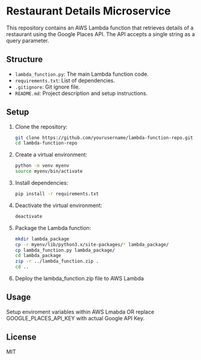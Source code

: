 # Restaurant Details Microservice

This repository contains an AWS Lambda function that retrieves details of a restaurant using the Google Places API. The API accepts a single string as a query parameter.

## Structure

- `lambda_function.py`: The main Lambda function code.
- `requirements.txt`: List of dependencies.
- `.gitignore`: Git ignore file.
- `README.md`: Project description and setup instructions.

## Setup

1. Clone the repository:

   ```sh
   git clone https://github.com/yourusername/lambda-function-repo.git
   cd lambda-function-repo
   ```

2. Create a virtual environment:

   ```sh
   python -m venv myenv
   source myenv/bin/activate
   ```

3. Install dependencies:

   ```sh
   pip install -r requirements.txt
   ```

4. Deactivate the virtual environment:

   ```sh
   deactivate
   ```

5. Package the Lambda function:
   ```sh
   mkdir lambda_package
   cp -r myenv/lib/python3.x/site-packages/* lambda_package/
   cp lambda_function.py lambda_package/
   cd lambda_package
   zip -r ../lambda_function.zip .
   cd ..
   ```
6. Deploy the lambda_function.zip file to AWS Lambda

## Usage

Setup enviroment variables within AWS Lmabda OR replace GOOGLE_PLACES_API_KEY with actual Google API Key.

## License

MIT
